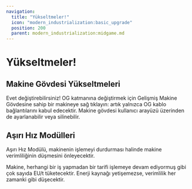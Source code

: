```yaml
---
navigation:
  title: "Yükseltmeler!"
  icon: "modern_industrialization:basic_upgrade"
  position: 200
  parent: modern_industrialization:midgame.md
---
```


# Yükseltmeler!

## Makine Gövdesi Yükseltmeleri

<ItemImage id="modern_industrialization:advanced_machine_hull" />

Evet değiştirebilirsiniz! OG katmanına değiştirmek için Gelişmiş Makine Gövdesine sahip bir makineye sağ tıklayın: artık yalnızca OG kablo bağlantılarını kabul edecektir. Makine gövdesi kullanıcı arayüzü üzerinden de ayarlanabilir veya silinebilir.

## Aşırı Hız Modülleri

<ItemImage id="modern_industrialization:overdrive_module" />

Aşırı Hız Modülü, makinenin işlemeyi durdurması halinde makine verimliliğinin düşmesini önleyecektir.

Makine, herhangi bir iş yapmadan bir tarifi işlemeye devam ediyormuş gibi çok sayıda EU/t tüketecektir. Enerji kaynağı yetişemezse, verimlilik her zamanki gibi düşecektir.

